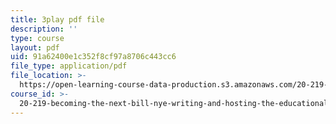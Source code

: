 ```yaml
---
title: 3play pdf file
description: ''
type: course
layout: pdf
uid: 91a62400e1c352f8cf97a8706c443cc6
file_type: application/pdf
file_location: >-
  https://open-learning-course-data-production.s3.amazonaws.com/20-219-becoming-the-next-bill-nye-writing-and-hosting-the-educational-show-january-iap-2015/91a62400e1c352f8cf97a8706c443cc6_iR6FUYCNi5A.pdf
course_id: >-
  20-219-becoming-the-next-bill-nye-writing-and-hosting-the-educational-show-january-iap-2015
---
```

